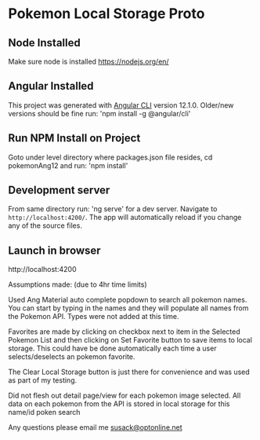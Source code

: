 # Pokemon Local Storage Proto

## Node Installed
Make sure node is installed
https://nodejs.org/en/

## Angular Installed
This project was generated with [Angular CLI](https://github.com/angular/angular-cli) version 12.1.0. Older/new versions should be fine
run: 'npm install -g @angular/cli'

## Run NPM Install on Project
Goto under level directory where packages.json file resides, cd pokemonAng12
and run: 'npm install'

## Development server

From same directory run: 'ng serve' for a dev server. Navigate to `http://localhost:4200/`. The app will automatically reload if you change any of the source files.

## Launch in browser

http://localhost:4200

Assumptions made: (due to 4hr time limits)

Used Ang Material auto complete popdown to search all pokemon names. You can start by typing in the names and they will populate all names from the Pokemon API. Types were not added at this time. 

Favorites are made by clicking on checkbox next to item in the Selected Pokemon List and then clicking on Set Favorite button to save items to local storage. This could have be done automatically each time a user selects/deselects an pokemon favorite.

The Clear Local Storage button is just there for convenience and was used as part of my testing. 

Did not flesh out detail page/view for each pokemon image selected. All data on each pokemon from the API is stored in local storage for this name/id poken search

Any questions please email me susack@optonline.net

